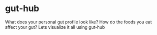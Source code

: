 # gut-hub
What does your personal gut profile look like? How do the foods you eat affect your gut? Lets visualize it all using gut-hub
